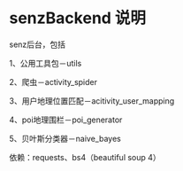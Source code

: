 senzBackend 说明
===========
senz后台，包括

1、公用工具包－utils

2、爬虫－activity_spider

3、用户地理位置匹配－acitivity_user_mapping

4、poi地理围栏－poi_generator

5、贝叶斯分类器－naive_bayes

依赖：requests、bs4（beautiful soup 4）
